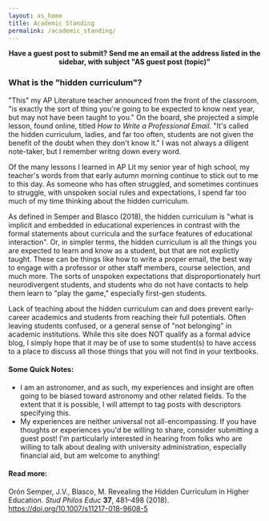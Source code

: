 ```yaml
---
layout: as_home
title: Academic Standing
permalink: /academic_standing/
---
```


<p style="text-align: center;"><b>Have a guest post to submit? Send me an email at the address listed in the sidebar, with subject "AS guest post (topic)"</b></p>

### What is the "hidden curriculum"?

"This" my AP Literature teacher announced from the front of the classroom, "is exactly the sort of thing you're going to be expected to know next year, but may not have been taught to you." On the board, she projected a simple lesson, found online, titled _How to Write a Professional Email_. "It's called the hidden curriculum, ladies, and far too often, students are not given the benefit of the doubt when they don't know it." I was not always a diligent note-taker, but I remember writng down every word.

Of the many lessons I learned in AP Lit my senior year of high school, my teacher's words from that early autumn morning continue to stick out to me to this day. As someone who has often struggled, and sometimes continues to struggle, with unspoken social rules and expectations, I spend far too much of my time thinking about the hidden curriculum. 

As defined in Semper and Blasco (2018), the hidden curriculum is "what is implicit and embedded in educational experiences in contrast with the formal statements about curricula and the surface features of educational interaction". Or, in simpler terms, the hidden curriculum is all the things you are expected to learn and know as a student, but that are not explictly taught. These can be things like how to write a proper email, the best way to engage with a professor or other staff members, course selection, and much more. The sorts of unspoken expectations that disproportionately hurt neurodivergent students, and students who do not have contacts to help them learn to "play the game," especially first-gen students.

Lack of teaching about the hidden curriculum can and does prevent early-career academics and students from reaching their full potentials. Often leaving students confused, or a general sense of "not belonging" in academic institutions. While this site does NOT qualify as a formal advice blog, I simply hope that it may be of use to some student(s) to have access to a place to discuss all those things that you will not find in your textbooks.

#### Some Quick Notes:
- I am an astronomer, and as such, my experiences and insight are often going to be biased toward astronomy and other related fields. To the extent that it is possible, I will attempt to tag posts with descriptors specifying this.
- My experiences are neither universal not all-encompassing. If you have thoughts or experiences you'd be willing to share, consider submitting a guest post! I'm particularly interested in hearing from folks who are willing to talk about dealing with university administration, especially financial aid, but am welcome to anything!

#### Read more:
Orón Semper, J.V., Blasco, M. Revealing the Hidden Curriculum in Higher Education. *Stud Philos Educ* **37**, 481–498 (2018). https://doi.org/10.1007/s11217-018-9608-5
